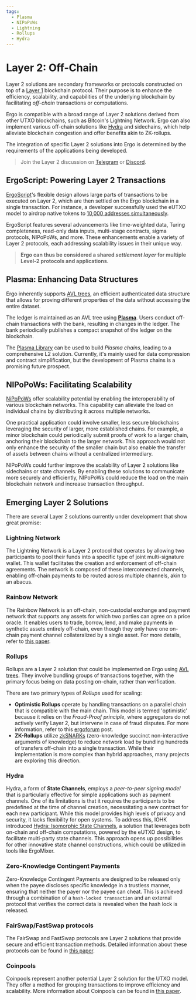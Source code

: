 ```yaml
---
tags:
  - Plasma
  - NIPoPoWs
  - Lightning
  - Rollups
  - Hydra
---
```



# Layer 2: Off-Chain

Layer 2 solutions are secondary frameworks or protocols constructed on top of a [Layer 1](layer1.md) blockchain protocol. Their purpose is to enhance the efficiency, scalability, and capabilities of the underlying blockchain by facilitating *off-chain* transactions or computations.

Ergo is compatible with a broad range of Layer 2 solutions derived from other UTXO blockchains, such as Bitcoin's Lightning Network. Ergo can also implement various off-chain solutions like [Hydra](https://iohk.io/en/research/library/papers/hydrafast-isomorphic-state-channels/) and sidechains, which help alleviate blockchain congestion and offer benefits akin to ZK-rollups.

The integration of specific Layer 2 solutions into Ergo is determined by the requirements of the applications being developed.

> Join the Layer 2 discussion on [Telegram](https://t.me/ErgoLayer2) or [Discord]().

## ErgoScript: Powering Layer 2 Transactions

[ErgoScript](ergoscript.md)'s flexible design allows large parts of transactions to be executed on Layer 2, which are then settled on the Ergo blockchain in a single transaction. For instance, a developer successfully used the eUTXO model to airdrop native tokens to [10,000 addresses simultaneously](https://explorer.ergoplatform.com/en/transactions/e2c4954665ccf87791f42983ae4f7031205c2e719709907cbf2ff09e5489d4b8). 

ErgoScript features several advancements like time-weighted data, Turing completeness, read-only data inputs, multi-stage contracts, sigma protocols, NIPoPoWs, and more. These enhancements enable a variety of Layer 2 protocols, each addressing scalability issues in their unique way.

> **Ergo can thus be considered a shared *settlement layer* for multiple Level-2 protocols and applications.**

## Plasma: Enhancing Data Structures

Ergo inherently supports [AVL trees](avl.md), an efficient authenticated data structure that allows for proving different properties of the data without accessing the entire dataset.

The ledger is maintained as an AVL tree using **[Plasma](plasma.md)**. Users conduct off-chain transactions with the bank, resulting in changes in the ledger. The bank periodically publishes a compact snapshot of the ledger on the blockchain.

The [Plasma Library](plasma.md) can be used to build *Plasma chains*, leading to a comprehensive L2 solution. Currently, it's mainly used for data compression and contract simplification, but the development of Plasma chains is a promising future prospect.

## NIPoPoWs: Facilitating Scalability

[NiPoPoWs](nipopows.md) offer scalability potential by enabling the interoperability of various blockchain networks. This capability can alleviate the load on individual chains by distributing it across multiple networks.

One practical application could involve smaller, less secure blockchains leveraging the security of larger, more established chains. For example, a minor blockchain could periodically submit proofs of work to a larger chain, anchoring their blockchain to the larger network. This approach would not only enhance the security of the smaller chain but also enable the transfer of assets between chains without a centralized intermediary.

NIPoPoWs could further improve the scalability of Layer 2 solutions like sidechains or state channels. By enabling these solutions to communicate more securely and efficiently, NIPoPoWs could reduce the load on the main blockchain network and increase transaction throughput.

## Emerging Layer 2 Solutions

There are several Layer 2 solutions currently under development that show great promise:

### **Lightning Network** 

The Lightning Network is a Layer 2 protocol that operates by allowing two participants to pool their funds into a specific type of joint multi-signature wallet. This wallet facilitates the creation and enforcement of off-chain agreements. The network is composed of these interconnected channels, enabling off-chain payments to be routed across multiple channels, akin to an abacus.

### **Rainbow Network** 

The Rainbow Network is an off-chain, non-custodial exchange and payment network that supports any assets for which two parties can agree on a price oracle. It enables users to trade, borrow, lend, and make payments in synthetic assets entirely off-chain, even though they only have one on-chain payment channel collateralized by a single asset. For more details, refer to [this paper](http://research.paradigm.xyz/RainbowNetwork.pdf).

### **Rollups**

Rollups are a Layer 2 solution that could be implemented on Ergo using [AVL trees](avl.md). They involve bundling groups of transactions together, with the primary focus being on data posting on-chain, rather than verification. 

There are two primary types of *Rollups* used for scaling: 

- **Optimistic Rollups** operate by handling transactions on a parallel chain that is compatible with the main chain. This model is termed 'optimistic' because it relies on the *Fraud-Proof principle*, where aggregators do not actively verify Layer 2, but intervene in case of fraud disputes. For more information, refer to this [ergoforum](https://www.ergoforum.org/t/optimistic-rollups-and-fraud-proofs-in-ergo/3819) post.
- **ZK-Rollups** utilize [zkSNARKs](https://blog.ethereum.org/2016/12/05/zksnarks-in-a-nutshell/) (zero-knowledge succinct non-interactive arguments of knowledge) to reduce network load by bundling hundreds of transfers off-chain into a single transaction. While their implementation is more complex than hybrid approaches, many projects are exploring this direction.

### **Hydra**

Hydra, a form of **State Channels**, employs a *peer-to-peer signing model* that is particularly effective for simple applications such as payment channels. One of its limitations is that it requires the participants to be predefined at the time of channel creation, necessitating a new contract for each new participant. While this model provides high levels of privacy and security, it lacks flexibility for open systems. To address this, IOHK introduced [Hydra: Isomorphic State Channels](https://iohk.io/en/research/library/papers/hydrafast-isomorphic-state-channels/), a solution that leverages both on-chain and off-chain computations, powered by the eUTXO design, to facilitate multi-party state channels. This approach opens up possibilities for other innovative state channel constructions, which could be utilized in tools like ErgoMixer.

### **Zero-Knowledge Contingent Payments** 

Zero-Knowledge Contingent Payments are designed to be released only when the payee discloses specific knowledge in a trustless manner, ensuring that neither the payer nor the payee can cheat. This is achieved through a combination of a `hash-locked transaction` and an external protocol that verifies the correct data is revealed when the hash lock is released.

### **FairSwap/FastSwap protocols** 

The FairSwap and FastSwap protocols are Layer 2 solutions that provide secure and efficient transaction methods. Detailed information about these protocols can be found in [this paper](https://eprint.iacr.org/2019/1296).

### **Coinpools** 

Coinpools represent another potential Layer 2 solution for the UTXO model. They offer a method for grouping transactions to improve efficiency and scalability. More information about Coinpools can be found in [this paper](https://discrete-blog.github.io/coinpool/).
